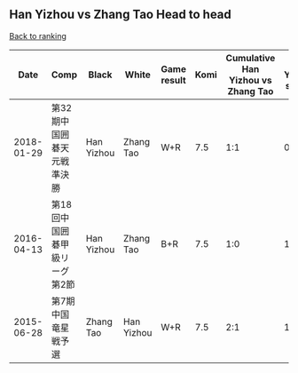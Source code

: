 ## Han Yizhou vs Zhang Tao Head to head

[Back to ranking](../../index.md)




| **Date** | **Comp** | **Black** | **White** | **Game result** | **Komi** | **Cumulative Han Yizhou vs Zhang Tao** | **Han Yizhou streak** | **Zhang Tao streak** | 
| --- | --- | --- | --- | --- | --- | --- | --- | --- |
| 2018-01-29 | 第32期中国囲碁天元戦準決勝 | Han Yizhou | Zhang Tao | W+R | 7.5 | 1:1 | 0 | 1 | 
| 2016-04-13 | 第18回中国囲碁甲級リーグ第2節 | Han Yizhou | Zhang Tao | B+R | 7.5 | 1:0 | 1 | 0 | 
| 2015-06-28 | 第7期中国竜星戦予選 | Zhang Tao | Han Yizhou | W+R | 7.5 | 2:1 | 1 | 0 |




